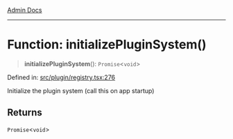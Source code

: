 [Admin Docs](/)

***

# Function: initializePluginSystem()

> **initializePluginSystem**(): `Promise`\<`void`\>

Defined in: [src/plugin/registry.tsx:276](https://github.com/PalisadoesFoundation/talawa-admin/blob/main/src/plugin/registry.tsx#L276)

Initialize the plugin system (call this on app startup)

## Returns

`Promise`\<`void`\>
